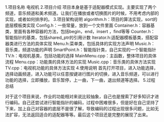 1.项目名称
电视机
2.项目介绍
项目本身是基于适配器模式实现。主要实现了两个频道，音乐频道和美术频道。让我们在播放或者切换图片的时候，不用考虑内部的实现，或者如何排序的。
3.项目架构说明
algorithm.h：项目的算法实现，sort的底层模板类实现
Config.h：一些常量，放到一个文件里面
Container.h：容器基类，里面有各种容器的方法，包括begin，end，insert ，find等等
Counter.h：智能指针的基类，包括shared_ptr的引用计数
Iterator.h:适配器模板基类，搭配容器类进行方法的具体实现
Menu.h:菜单类，包括具体的实现方法声明
Music.h：音乐类，频道功能的声明
SmartPoint.h：智能指针类，自己实现的一个智能指针
TV.h：电视机基类，包括功能的选择
MainMenu.cpp：主函数，整体项目的具体流程
Menu.cpp：功能类的具体方法的实现
Music.cpp：音乐类的具体方法实现
TV.cpp：电视机功能的具体方法实现
4.使用说明
 首先打开项目，进入功能选择，选择动画频道，进入功能可以任意按键进行图片的切换，进入音乐频道，可以进行功能的选择，立即播放，音乐暂停，上一曲，下一曲，退出频道等选择。
5.过程总结

对于这个项目来说，作业的功能相对来说比较抽象，自己也是搜索了好多知识才进行编码。自己还尝试进行智能指针的编码，过程中困难很多，但是好在自己坚持了下来，加上自己对容器的底层不是很了解，导致编码的过程出现很多问题，比如无法扩容，无法返回适合的适配器等等。最后这个项目还是完整的展现了出来。


